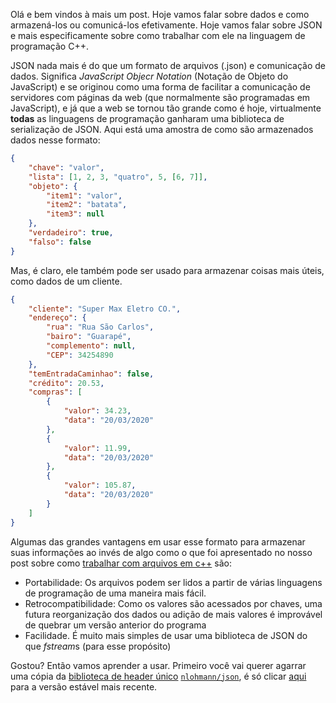 Olá e bem vindos à mais um post. Hoje vamos falar sobre dados e como
armazená-los ou comunicá-los efetivamente. Hoje vamos falar sobre JSON e
mais especificamente sobre como trabalhar com ele na linguagem de
programação C++.

JSON nada mais é do que um formato de arquivos (.json) e comunicação de dados.
Significa *JavaScript Objecr Notation* (Notação de Objeto do JavaScript) e se
originou como uma forma de facilitar a comunicação de servidores com páginas da
web (que normalmente são programadas em JavaScript), e já que a web se tornou
tão grande como é hoje, virtualmente **todas** as linguagens de programação
ganharam uma biblioteca de serialização de JSON. Aqui está uma amostra de como
são armazenados dados nesse formato:

```json
{
    "chave": "valor",
    "lista": [1, 2, 3, "quatro", 5, [6, 7]],
    "objeto": {
        "item1": "valor",
        "item2": "batata",
        "item3": null
    },
    "verdadeiro": true,
    "falso": false
}
```

Mas, é claro, ele também pode ser usado para armazenar coisas mais úteis, como
dados de um cliente.

```json
{
    "cliente": "Super Max Eletro CO.",
    "endereço": {
        "rua": "Rua São Carlos",
        "bairo": "Guarapé",
        "complemento": null,
        "CEP": 34254890
    },
    "temEntradaCaminhao": false,
    "crédito": 20.53,
    "compras": [
        {
            "valor": 34.23,
            "data": "20/03/2020"
        },
        {
            "valor": 11.99,
            "data": "20/03/2020"
        },
        {
            "valor": 105.87,
            "data": "20/03/2020"
        }
    ]
}
```

Algumas das grandes vantagens em usar esse formato para armazenar suas
informações ao invés de algo como o que foi apresentado no nosso post sobre
como [trabalhar com arquivos em
c++](https://moskoscode.com/trabalhando-com-arquivos-em-c/) são:
 - Portabilidade: Os arquivos podem ser lidos a partir de várias linguagens de
   programação de uma maneira mais fácil.
 - Retrocompatibilidade: Como os valores são acessados por chaves, uma futura
   reorganização dos dados ou adição de mais valores é improvável de quebrar um
   versão anterior do programa
 - Facilidade. É muito mais simples de usar uma biblioteca de JSON do que
   *fstream*s (para esse propósito)

Gostou? Então vamos aprender a usar. Primeiro você vai querer agarrar uma cópia
da [biblioteca de header
único](https://moskoscode.com/bibliotecas-de-header-unico/)
[`nlohmann/json`](https://github.com/nlohmann/json), é só clicar
[aqui](https://raw.githubusercontent.com/nlohmann/json/master/single_include/nlohmann/json.hpp)
para a versão estável mais recente.



